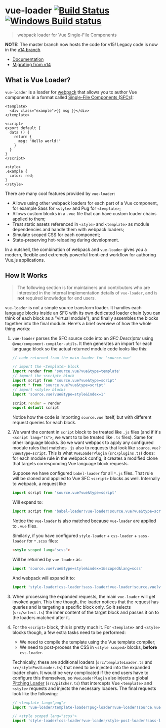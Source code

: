 # vue-loader [![Build Status](https://circleci.com/gh/vuejs/vue-loader/tree/master.svg?style=shield)](https://circleci.com/gh/vuejs/vue-loader/tree/master) [![Windows Build status](https://ci.appveyor.com/api/projects/status/8cdonrkbg6m4k1tm/branch/master?svg=true)](https://ci.appveyor.com/project/yyx990803/vue-loader/branch/master)

> webpack loader for Vue Single-File Components

**NOTE:** The master branch now hosts the code for v15! Legacy code is now in
the [v14 branch](https://github.com/vuejs/vue-loader/tree/v14).

- [Documentation](https://vue-loader.vuejs.org)
- [Migrating from v14](https://vue-loader.vuejs.org/migrating.html)

## What is Vue Loader?

`vue-loader` is a loader for [webpack](https://webpack.js.org/) that allows you to author Vue components in a format
called [Single-File Components (SFCs)](./docs/spec.md):

``` vue
<template>
  <div class="example">{{ msg }}</div>
</template>

<script>
export default {
  data () {
    return {
      msg: 'Hello world!'
    }
  }
}
</script>

<style>
.example {
  color: red;
}
</style>
```

There are many cool features provided by `vue-loader`:

- Allows using other webpack loaders for each part of a Vue component, for example Sass for `<style>` and Pug
  for `<template>`;
- Allows custom blocks in a `.vue` file that can have custom loader chains applied to them;
- Treat static assets referenced in `<style>` and `<template>` as module dependencies and handle them with webpack
  loaders;
- Simulate scoped CSS for each component;
- State-preserving hot-reloading during development.

In a nutshell, the combination of webpack and `vue-loader` gives you a modern, flexible and extremely powerful front-end
workflow for authoring Vue.js applications.

## How It Works

> The following section is for maintainers and contributors who are interested in the internal implementation details of `vue-loader`, and is **not** required knowledge for end users.

`vue-loader` is not a simple source transform loader. It handles each language blocks inside an SFC with its own
dedicated loader chain (you can think of each block as a "virtual module"), and finally assembles the blocks together
into the final module. Here's a brief overview of how the whole thing works:

1. `vue-loader` parses the SFC source code into an *SFC Descriptor* using `@vue/component-compiler-utils`. It then
   generates an import for each language block so the actual returned module code looks like this:

    ``` js
    // code returned from the main loader for 'source.vue'

    // import the <template> block
    import render from 'source.vue?vue&type=template'
    // import the <script> block
    import script from 'source.vue?vue&type=script'
    export * from 'source.vue?vue&type=script'
    // import <style> blocks
    import 'source.vue?vue&type=style&index=1'

    script.render = render
    export default script
    ```

   Notice how the code is importing `source.vue` itself, but with different request queries for each block.

2. We want the content in `script` block to be treated like `.js` files (and if it's `<script lang="ts">`, we want to to
   be treated like `.ts` files). Same for other language blocks. So we want webpack to apply any configured module rules
   that matches `.js` also to requests that look like `source.vue?vue&type=script`. This is
   what `VueLoaderPlugin` (`src/plugins.ts`) does: for each module rule in the webpack config, it creates a modified
   clone that targets corresponding Vue language block requests.

   Suppose we have configured `babel-loader` for all `*.js` files. That rule will be cloned and applied to Vue
   SFC `<script>` blocks as well. Internally to webpack, a request like

    ``` js
    import script from 'source.vue?vue&type=script'
    ```

   Will expand to:

    ``` js
    import script from 'babel-loader!vue-loader!source.vue?vue&type=script'
    ```

   Notice the `vue-loader` is also matched because `vue-loader` are applied to `.vue` files.

   Similarly, if you have configured `style-loader` + `css-loader` + `sass-loader` for `*.scss` files:

    ``` html
    <style scoped lang="scss">
    ```

   Will be returned by `vue-loader` as:

    ``` js
    import 'source.vue?vue&type=style&index=1&scoped&lang=scss'
    ```

   And webpack will expand it to:

    ``` js
    import 'style-loader!css-loader!sass-loader!vue-loader!source.vue?vue&type=style&index=1&scoped&lang=scss'
    ```

3. When processing the expanded requests, the main `vue-loader` will get invoked again. This time though, the loader
   notices that the request has queries and is targeting a specific block only. So it selects (`src/select.ts`) the
   inner content of the target block and passes it on to the loaders matched after it.

4. For the `<script>` block, this is pretty much it. For `<template>` and `<style>` blocks though, a few extra tasks
   need to be performed:

    - We need to compile the template using the Vue template compiler;
    - We need to post-process the CSS in `<style scoped>` blocks, **before** `css-loader`.

   Technically, these are additional loaders (`src/templateLoader.ts` and `src/stylePostLoader.ts`) that need to be
   injected into the expanded loader chain. It would be very complicated if the end users have to configure this
   themselves, so `VueLoaderPlugin` also injects a
   global [Pitching Loader](https://webpack.js.org/api/loaders/#pitching-loader) (`src/pitcher.ts`) that intercepts
   Vue `<template>` and `<style>` requests and injects the necessary loaders. The final requests look like the
   following:

    ``` js
    // <template lang="pug">
    import 'vue-loader/template-loader!pug-loader!vue-loader!source.vue?vue&type=template'

    // <style scoped lang="scss">
    import 'style-loader!css-loader!vue-loader/style-post-loader!sass-loader!vue-loader!source.vue?vue&type=style&index=1&scoped&lang=scss'
    ```
